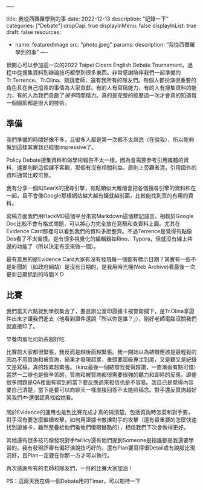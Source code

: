 —-

title: 我從西賽羅學到的事
date: 2022-12-13
description: “記錄一下”
categories: [“Debate”]
dropCap: true
displayInMenu: false
displayInList: true
draft: false
resources:
- name: featuredImage
  src: “photo.jpeg”
  params:
    description: “我從西賽羅學到的事”
—-

很開心可以參加這一次的2022 Taipei Cicero English Debate Tournament。過程中從搜集資料到辯論技巧都學到很多東西。非常感謝陪伴我們一起準備的Tr.Terrence、Tr.Olina、跳跳老師、還有我所有的隊友們。每個人都扮演很重要的角色且在自己擅長的事情為大家貢獻。有的人有寫稿能力，有的人有搜集資料的能力，有的人為我們貢獻了*很多*時間精力。真的是完整的經歷過一次才會真的知道每一個細節都是很大的技術。

## 準備

我們準備的時間好像不多，且很多人都是第一次都不太熟悉（在說我），所以能夠做到這樣其實我已經很impressive了。

Policy Debate搜集資料和做學術報告不太一樣，因為會需要參考引用媒體的資料，還要判斷這個課不客觀，那個有沒有相關利益。原則上旁觀者清，引用國外的資料通常比較可靠。

我有分享一個叫SearX的搜尋引擎，有點類似大雜燴會把各個搜尋引擎的資料和在一起，且不會像Google那樣網站越大越有錢就越前面，比較能找到真的有用的資料。

寫稿方面我們用HackMD這個平台來寫Markdown這個標記語言。相較於Google Doc比較不會有格式問題，可以將心力完全放在寫稿和查資料上面。尤其在Evidence Card那裡可以看到我們的資料多麽整齊。不過Terrence是覺得有點像Dos看了不太習慣。是有很多視覺化的編輯器如Rino、Typora，但就沒有線上共邊的功能了（所以決定有空來做一個）。

最有意思的是Evidence Card大家有沒有發現每一個都有標示日期？其實有一些不是新聞的（如政府網站）是沒有日期的，是我用時光機(Web Archive)看最後一次更新日期抓到的時間ＸＤ

## 比賽

我們當天六點就到學校集合了，要進辦公室印證據卡被警衛攔下，是Tr.Olina拿證件出來才讓我們進去（他看到證件還說「所以你是誰？」），剛好老師電腦沒關我們就直接印了。

早餐肉蛋吐司奶茶超好吃

比賽前大家都很緊張，我反而是越後面越緊張。我一開始以為結辯應該是最輕鬆的因為不用質詢和被質詢，結果才發現超累，重頭要超級專注到尾，又是聽又是紀錄又是寫稿，真的超累超緊張。（kinz最後一個結辯我覺得超讚，一直漸弱有點可惜）當然一二辯也是很辛苦的，質詢和被質詢都很需要很強的聽力和即時的反應。即便很多問題是QA裡面有寫到的當下要反應過來相信也是不容易。我自己是覺得內容要自己清楚，當下是要可以向聊天一樣直接回答不太能照稿念。對手還反質詢超好笑我們🐟還很認真找給她看。

關於Evidence的運用也是到比賽完成才真的搞清楚。包括質詢時怎麼和對手要，對手沒有要怎麼繼續攻擊，如何用證據卡敵攩對手的攻擊（還有最重要的怎麼快速找到證據卡，雖然整疊給他們看他們傻眼蠻酷的），相信我們下次會做得更好。

其他還有很多技巧像發現對手faillicy還有他們提到Someone是指誰都是我還要學習的。我有發現評審有偏好演說技巧好的，還有Plan要寫得很Detail或有說服比現況好，且Plan一定要在你那一方才可以執行。

再次感謝所有的老師和隊友們，一月的比賽大家加油！

PS：這兩天我在做一個Debate用的Timer，可以期待一下